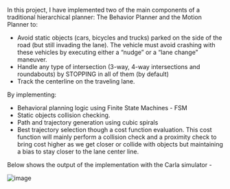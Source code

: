In this project, I have implemented two of the main components of a traditional hierarchical planner: The Behavior Planner and the Motion Planner to:

- Avoid static objects (cars, bicycles and trucks) parked on the side of the road (but still invading the lane). The vehicle must avoid crashing with these vehicles by executing either a “nudge” or a “lane change” maneuver.
- Handle any type of intersection (3-way, 4-way intersections and roundabouts) by STOPPING in all of them (by default)
- Track the centerline on the traveling lane.

By implementing:

- Behavioral planning logic using Finite State Machines - FSM
- Static objects collision checking.
- Path and trajectory generation using cubic spirals
- Best trajectory selection though a cost function evaluation. This cost function will mainly perform a collision check and a proximity check to bring cost higher as we get closer or collide with objects but maintaining a bias to stay closer to the lane center line.

Below shows the output of the implementation with the Carla simulator -

![image](https://user-images.githubusercontent.com/21034990/226438848-cde4eada-09f9-498c-a2e8-a2fe0e28d090.png)
